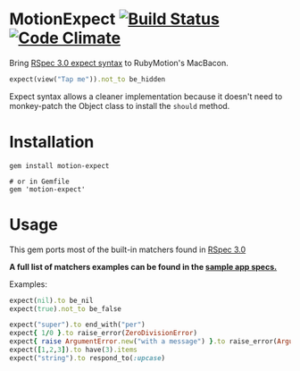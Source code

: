 # MotionExpect [![Build Status](https://travis-ci.org/rubymotion-community/motion-expect.svg?branch=master)](https://travis-ci.org/rubymotion-community/motion-expect) [![Code Climate](https://codeclimate.com/github/rubymotion-community/motion-expect.png)](https://codeclimate.com/github/rubymotion-community/motion-expect)

Bring [RSpec 3.0 expect syntax](https://www.relishapp.com/rspec/rspec-expectations/v/3-0/docs/built-in-matchers) to RubyMotion's MacBacon.
```ruby
expect(view("Tap me")).not_to be_hidden
```

Expect syntax allows a cleaner implementation because it doesn't need to monkey-patch the Object class to install the `should` method.

 # Installation
```
gem install motion-expect

# or in Gemfile
gem 'motion-expect'
```

# Usage
This gem ports most of the built-in matchers found in [RSpec 3.0](https://www.relishapp.com/rspec/rspec-expectations/v/3-0/docs/built-in-matchers)

**A full list of matchers examples can be found in the [sample app specs.](spec_app/spec/matchers)**

Examples:
```ruby
expect(nil).to be_nil
expect(true).not_to be_false

expect("super").to end_with("per")
expect{ 1/0 }.to raise_error(ZeroDivisionError)
expect{ raise ArgumentError.new("with a message") }.to raise_error(ArgumentError, /message/)
expect([1,2,3]).to have(3).items
expect("string").to respond_to(:upcase)
```

